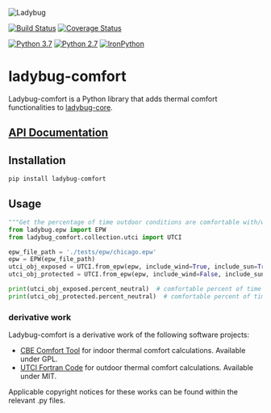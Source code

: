 
![Ladybug](http://www.ladybug.tools/assets/img/ladybug.png)

[![Build Status](https://travis-ci.com/ladybug-tools/ladybug.svg?branch=master)](https://travis-ci.com/ladybug-tools/ladybug-comfort)
[![Coverage Status](https://coveralls.io/repos/github/ladybug-tools/ladybug-comfort/badge.svg)](https://coveralls.io/github/ladybug-tools/ladybug-comfort)

[![Python 3.7](https://img.shields.io/badge/python-3.7-blue.svg)](https://www.python.org/downloads/release/python-370/) [![Python 2.7](https://img.shields.io/badge/python-2.7-green.svg)](https://www.python.org/downloads/release/python-270/) [![IronPython](https://img.shields.io/badge/ironpython-2.7-red.svg)](https://github.com/IronLanguages/ironpython2/releases/tag/ipy-2.7.8/)

# ladybug-comfort

Ladybug-comfort is a Python library that adds thermal comfort functionalities to
[ladybug-core](https://github.com/ladybug-tools/ladybug/).

## [API Documentation](https://www.ladybug.tools/ladybug-comfort/docs/)

## Installation

`pip install ladybug-comfort`

## Usage

```python
"""Get the percentage of time outdoor conditions are comfortable with/without sun + wind"""
from ladybug.epw import EPW
from ladybug_comfort.collection.utci import UTCI

epw_file_path = './tests/epw/chicago.epw'
epw = EPW(epw_file_path)
utci_obj_exposed = UTCI.from_epw(epw, include_wind=True, include_sun=True)
utci_obj_protected = UTCI.from_epw(epw, include_wind=False, include_sun=False)

print(utci_obj_exposed.percent_neutral)  # comfortable percent of time with sun + wind
print(utci_obj_protected.percent_neutral)  # comfortable percent of time without sun + wind
```

### derivative work

Ladybug-comfort is a derivative work of the following software projects:

* [CBE Comfort Tool](https://github.com/CenterForTheBuiltEnvironment/comfort_tool) for indoor thermal comfort calculations.  Available under GPL.
* [UTCI Fortran Code](http://www.utci.org/utci_doku.php) for outdoor thermal comfort calculations.  Available under MIT.

Applicable copyright notices for these works can be found within the relevant .py files.
